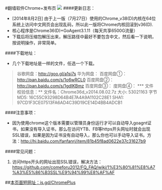 #翻墙软件Chrome+发布页 ![](https://oq1gjg.bl3301.livefilestore.com/y2m6QScAjlqzd_ynd0XQBZH0fumM4bEh5HDbIhHY8GLdLxMS6DWgvlBXYXRof7N4AUTVe4h1Ux_-HcJY9JvWoqtTNDQgE55c3eIYqEZL_2-8WHqINPkPCEpc7mUD1Oh72yC/chrome48.png?psid=1)
####更新日志：
* [2014年8月2日] 由于上一版（7月27日）使用的Chrome_v38(D)内核在64位系统上访问中文网页会出现乱码，所以此一版将Chrome内核回滚到v36(D).
* 核心程序是Chrome36(D)+GoAgent3.1.11（每天共享6500G流量）
* 下载后将压缩包解压出来，解压路径中最好不要包含中文，然后看一下说明，按说明操作，非常简单。

####下载地址：
* 几个下载地址是一样的文件，任选一个下载。
> 谷歌网盘：http://goo.gl/a1si7s
> 华为网盘：
> 百度网盘①：http://pan.baidu.com/s/1o6wRCL0
> 百度网盘②：http://pan.baidu.com/s/1gdIKBmz
> 百度网盘③：
> 度网盘④：
*** 文件校验信息：**
> 文件名：Chrome36d_v2014.08.02.7z
> 大小: 53021163 字节
> MD5: 16C55C93298D64B4E7A4A9A1102C28E1
> SHA1: 97CD1F3CE07513FA6AD4C39D19CE14D4BB4ADCB1

####注意事项：
* 因为使用chrome这个版本需要以管理员身份运行才可以自动导入goagnt证书，如果没有导入证书，那么在访问YTB、FB等https开头网址时就会出现SSL错误，如果是因为证书没有自动导入，那么你也可以手动导入证书。方法：http://hi.baidu.com/fanfanrj/item/81b45f8ad0622e37c31627b9

####常见问题：
1. 访问https开头的网址出现SSL错误，解决方法：https://github.com/comeforu2012/FQ_FAQ/wiki/1%E3%80%81%E8%A7%A3%E5%86%B3SSL%E9%94%99%E8%AF%AF

##[本页面短网址：is.gd/ChromePlus](http://is.gd/ChromePlus)